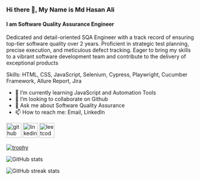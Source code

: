 ### Hi there 👋, My Name is Md Hasan Ali
#### I am Software Quality Assurance Engineer

Dedicated and detail-oriented SQA Engineer with a track record of ensuring top-tier software quality over 2 years. Proficient in strategic test planning, precise execution, and meticulous defect tracking. Eager to bring my skills to a vibrant software development team and contribute to the delivery of exceptional products

Skills: HTML, CSS, JavaScript, Selenium, Cypress, Playwright, Cucumber Framework, Allure Report, Jira

- 🌱 I’m currently learning JavaScript and Automation Tools 
- 👯 I’m looking to collaborate on Github 
- 💬 Ask me about Software Quality Assurance  
- 📫 How to reach me: Email, LinkedIn 


[<img src='https://cdn.jsdelivr.net/npm/simple-icons@3.0.1/icons/github.svg' alt='github' height='40'>](https://github.com/md-hasan-ali)  [<img src='https://cdn.jsdelivr.net/npm/simple-icons@3.0.1/icons/linkedin.svg' alt='linkedin' height='40'>](https://www.linkedin.com/in/hasanali719//)  [<img src='https://cdn.jsdelivr.net/npm/simple-icons@3.0.1/icons/leetcode.svg' alt='leetcode' height='40'>](https://leetcode.com/Md_Hasan_Ali/)  

[![trophy](https://github-profile-trophy.vercel.app/?username=md-hasan-ali)](https://github.com/ryo-ma/github-profile-trophy)

![GitHub stats](https://github-readme-stats.vercel.app/api?username=md-hasan-ali&show_icons=true)  

![GitHub streak stats](https://streak-stats.demolab.com/?user=md-hasan-ali)  

